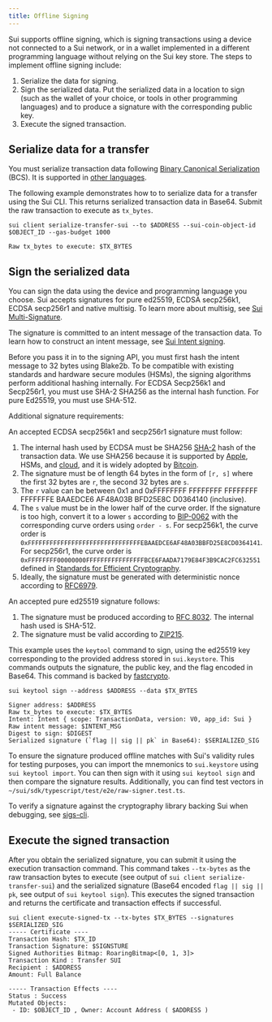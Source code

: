 ```yaml
---
title: Offline Signing
---
```


Sui supports offline signing, which is signing transactions using a device not connected to a Sui network, or in a wallet implemented in a different programming language without relying on the Sui key store. The steps to implement offline signing include:

 1. Serialize the data for signing.
 1. Sign the serialized data. Put the serialized data in a location to sign (such as the wallet of your choice, or tools in other programming languages) and to produce a signature with the corresponding public key.
 1. Execute the signed transaction.

## Serialize data for a transfer

You must serialize transaction data following [Binary Canonical Serialization](https://crates.io/crates/bcs) (BCS). It is supported in [other languages](https://github.com/zefchain/serde-reflection#language-interoperability).

The following example demonstrates how to to serialize data for a transfer using the Sui CLI. This returns serialized transaction data in Base64. Submit the raw transaction to execute as `tx_bytes`.
 
```shell
sui client serialize-transfer-sui --to $ADDRESS --sui-coin-object-id $OBJECT_ID --gas-budget 1000

Raw tx_bytes to execute: $TX_BYTES
```

## Sign the serialized data

You can sign the data using the device and programming language you choose. Sui accepts signatures for pure ed25519, ECDSA secp256k1, ECDSA secp256r1 and native multisig. To learn more about multisig, see [Sui Multi-Signature](sui-multisig.md).

The signature is committed to an intent message of the transaction data. To learn how to construct an intent message, see [Sui Intent signing](sui-intent_signing.md). 

Before you pass it in to the signing API, you must first hash the intent message to 32 bytes using Blake2b. To be compatible with existing standards and hardware secure modules (HSMs), the signing algorithms perform additional hashing internally. For ECDSA Secp256k1 and Secp256r1, you must use SHA-2 SHA256 as the internal hash function. For pure Ed25519, you must use SHA-512. 

Additional signature requirements:

An accepted ECDSA secp256k1 and secp256r1 signature must follow:
 1. The internal hash used by ECDSA must be SHA256 [SHA-2](https://en.wikipedia.org/wiki/SHA-2) hash of the transaction data. We use SHA256 because it is supported by [Apple](https://developer.apple.com/forums/thread/89619), HSMs, and [cloud](https://developer.apple.com/forums/thread/89619), and it is widely adopted by [Bitcoin](https://en.bitcoin.it/wiki/Elliptic_Curve_Digital_Signature_Algorithm).
 1. The signature must be of length 64 bytes in the form of `[r, s]` where the first 32 bytes are `r`, the second 32 bytes are `s`.
 1. The `r` value can be between 0x1 and 0xFFFFFFFF FFFFFFFF FFFFFFFF FFFFFFFE BAAEDCE6 AF48A03B BFD25E8C D0364140 (inclusive).
 1. The `s` value must be in the lower half of the curve order. If the signature is too high, convert it to a lower `s` according to [BIP-0062](https://github.com/bitcoin/bips/blob/master/bip-0062.mediawiki#low-s-values-in-signatures) with the corresponding curve orders using `order - s`. For secp256k1, the curve order is `0xFFFFFFFFFFFFFFFFFFFFFFFFFFFFFFFEBAAEDCE6AF48A03BBFD25E8CD0364141`. For secp256r1, the curve order is `0xFFFFFFFF00000000FFFFFFFFFFFFFFFFBCE6FAADA7179E84F3B9CAC2FC632551` defined in [Standards for Efficient Cryptography](https://secg.org/SEC2-Ver-1.0.pdf).
 1. Ideally, the signature must be generated with deterministic nonce according to [RFC6979](https://www.rfc-editor.org/rfc/rfc6979).

An accepted pure ed25519 signature follows:
 1. The signature must be produced according to [RFC 8032](https://www.rfc-editor.org/rfc/rfc8032.html#section-5.1.6). The internal hash used is SHA-512.
 1. The signature must be valid according to [ZIP215](https://github.com/zcash/zips/blob/main/zip-0215.rst).

This example uses the `keytool` command to sign, using the ed25519 key corresponding to the provided address stored in `sui.keystore`. This commands outputs the signature, the public key, and the flag encoded in Base64. This command is backed by [fastcrypto](https://crates.io/crates/fastcrypto).
 
```shell
sui keytool sign --address $ADDRESS --data $TX_BYTES

Signer address: $ADDRESS
Raw tx_bytes to execute: $TX_BYTES
Intent: Intent { scope: TransactionData, version: V0, app_id: Sui }
Raw intent message: $INTENT_MSG
Digest to sign: $DIGEST
Serialized signature (`flag || sig || pk` in Base64): $SERIALIZED_SIG
```

To ensure the signature produced offline matches with Sui's validity rules for testing purposes, you can import the mnemonics to `sui.keystore` using `sui keytool import`. You can then sign with it using `sui keytool sign` and then compare the signature results. Additionally, you can find test vectors in `~/sui/sdk/typescript/test/e2e/raw-signer.test.ts`. 

To verify a signature against the cryptography library backing Sui when debugging, see [sigs-cli](https://github.com/MystenLabs/fastcrypto/blob/4cf71bd8b3a373495beeb77ce81c27827516c218/fastcrypto-cli/src/sigs_cli.rs).

## Execute the signed transaction

After you obtain the serialized signature, you can submit it using the execution transaction command. This command takes `--tx-bytes` as the raw transaction bytes to execute (see output of `sui client serialize-transfer-sui`) and the serialized signature (Base64 encoded `flag || sig || pk`, see output of `sui keytool sign`). This executes the signed transaction and returns the certificate and transaction effects if successful.

```shell
sui client execute-signed-tx --tx-bytes $TX_BYTES --signatures $SERIALIZED_SIG
----- Certificate ----
Transaction Hash: $TX_ID
Transaction Signature: $SIGNSTURE
Signed Authorities Bitmap: RoaringBitmap<[0, 1, 3]>
Transaction Kind : Transfer SUI
Recipient : $ADDRESS
Amount: Full Balance

----- Transaction Effects ----
Status : Success
Mutated Objects:
 - ID: $OBJECT_ID , Owner: Account Address ( $ADDRESS )
```
